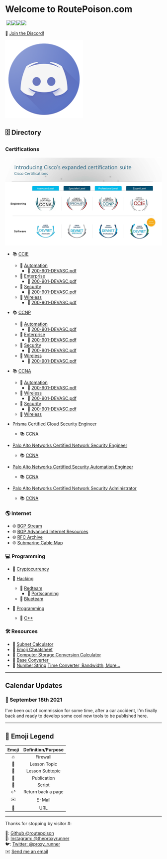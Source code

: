 # Welcome to RoutePoison.com

&nbsp;<a href="https://github.com/routepoison"><img src="https://badgen.net/badge/github/routepoison/green?icon=github"></a><a href="https://routepoison.com"><img src="https://badgen.net/badge/personal-website/routepoison/green"></a><a href="https://routepoison.com"><img src="https://badgen.net/badge/academic-website/routepoison/green"></a><a href="https://routepoison.com"><img src="https://badgen.net/badge/professional-website/routepoison/green"></a>&nbsp;

🔗 [Join the Discord!](https://discord.gg/GN4tyGZtfP)

<img src="./img/discord-logo-1024x1024.png" height="250" width="250">

## 🗄 Directory

### Certifications

![Cisco Certifications](./certifications/cisco-expanded-cert-suite.png)

* 📚 [CCIE](./certifications/CCIE/ccie.html)
    + 📗 [Automation](./certifications/CCIE/#.html)
        - 📖 [200-901-DEVASC.pdf]()    
    + 📙 [Enterprise](./certifications/CCIE/#.html)
        - 📖 [200-901-DEVASC.pdf]()    
    + 📕 [Security](./certifications/CCIE/#.html)
        - 📖 [200-901-DEVASC.pdf]()    
    + 📘 [Wireless](./certifications/CCIE/#.html)
        - 📖 [200-901-DEVASC.pdf]()    
* 📚 [CCNP](./certifications/CCNP/ccnp.html)
    + 📗 [Automation](./certifications/CCNP/#.html)
        - 📖 [200-901-DEVASC.pdf]()    
    + 📙 [Enterprise](./certifications/CCNP/#.html)
        - 📖 [200-901-DEVASC.pdf]()    
    + 📕 [Security](./certifications/CCNP/#.html)
        - 📖 [200-901-DEVASC.pdf]()    
    + 📘 [Wireless](./certifications/CCNP/#.html)
        - 📖 [200-901-DEVASC.pdf]()    
* 📚 [CCNA](./certifications/CCNA/ccna.html)
    + 📗 [Automation](./certifications/CCNA/#.html)
        - 📖 [200-901-DEVASC.pdf]()
    + 📙 [Wireless](./certifications/CCNA/#.html)
        - 📖 [200-901-DEVASC.pdf]()    
    + 📕 [Security](./certifications/CCNA/#.html)
        - 📖 [200-901-DEVASC.pdf]()    
    + 📘 [Wireless](./certifications/CCIE/#.html)

* [Prisma Certified Cloud Security Engineer](./#)
    + 📚 [CCNA](./certifications/CCNA/ccna.html)
* [Palo Alto Networks Certified Network Security Engineer](./#)
    + 📚 [CCNA](./certifications/CCNA/ccna.html)
* [Palo Alto Networks Certified Security Automation Engineer](./#)
    + 📚 [CCNA](./certifications/CCNA/ccna.html)
* [Palo Alto Networks Certified Network Security Administrator](./# )
    + 📚 [CCNA](./certifications/CCNA/ccna.html)

### 🌎 Internet

* 🌐 [BGP Stream](http://bgpstream.com/)
* 🌐 [BGP Advanced Internet Resources](https://www.bgp4.as/)
* 🌐 [RFC Archive](https://www.rfc-archive.org/)
* 🌐 [Submarine Cable Map](https://www.submarinecablemap.com/)

### 💻 Programming

* 📁 [Cryptocurrency](./#)
* 📁 [Hacking](./#)
    + 🔴 [Redteam](./hacking/redteam/kali-network-cookbook.html)
        - 🧮 [Portscanning](./hacking/redteam/kali-network-cookbook/portscan.html)
    + 🔵 [Blueteam](./hacking/blueteam/#)

* 📁 [Programming](./programming/)
    + 📁 [C++](./programming/cpp/cpp-crash-course/toc.md)

### 🛠 Resources

* 🧰 [Subnet Calculator](https://www.subnet-calculator.com/)
* 🧰 [Emoji Cheatsheet](https://github.com/ikatyang/emoji-cheat-sheet/blob/master/README.md)
* 🧰 [Computer Storage Conversion Calculator](https://www.calculatorsoup.com/calculators/conversions/computerstorage.php)
* 🧰 [Base Converter](https://www.rapidtables.com/convert/number/base-converter.html)
* 🧰 [Number,String,Time Converter, Bandwidth, More...](https://coderstoolbox.net/number/)

---

## Calendar Updates

### 📆 September 18th 2021

I've been out of commission for some time, after a car accident, I'm finally back and ready to develop some cool new tools to be published here.

---

## 🔗 Emoji Legend

| Emoji | Definition/Purpose |
|:-:|:-:|
|🔥|Firewall|📆|Daily Entry|
|🔖|Lesson Topic|📰|Daily Entry 2|
|📃|Lesson Subtopic|📅|Daily Entry 3|
|📄|Publication|📁|Website Directory|
|📜|Script|📂|Current Website Directory| 
|↩️|Return back a page|🟢| Available|
|✉️|E-Mail|🟡|Under Maintenance|
|🔗| URL|🔴|Unavailable|

---

Thanks for stopping by visitor #: <script type="text/javascript" src="//counter.websiteout.net/js/5/0/1000/0"></script>

🔧: [Github @routepoison](https://github.com/routepoison)<br>
📸: [Instagram: @theproxyrunner](https://www.instagram.com/theproxyrunner/)<br>
🐦: [Twitter: @proxy_runner](https://twitter.com/proxy_runner)<br>
✉️ <a href="mailto:gs@routepoison.com">Send me an email</a><br>
